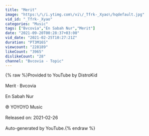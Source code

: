 ```yaml
---
title: "Merit"
image: "https:\/\/i.ytimg.com\/vi\/_Tfrk-_Xyao\/hqdefault.jpg"
vid_id: "_Tfrk-_Xyao"
categories: "Music"
tags: ["Bvcovia","En Sabah Nur","Merit"]
date: "2021-09-20T00:28:37+03:00"
vid_date: "2021-02-25T10:27:21Z"
duration: "PT3M16S"
viewcount: "228189"
likeCount: "3965"
dislikeCount: "28"
channel: "Bvcovia - Topic"
---
```

{% raw %}Provided to YouTube by DistroKid<br /><br />Merit · Bvcovia<br /><br />En Sabah Nur<br /><br />℗ YOYOYO Music<br /><br />Released on: 2021-02-26<br /><br />Auto-generated by YouTube.{% endraw %}
